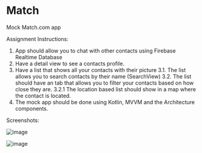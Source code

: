 # Match
Mock Match.com app

Assignment Instructions:
1. App should allow you to chat with other contacts using Firebase Realtime Database
2. Have a detail view to see a contacts profile.
3. Have a list that shows all your contacts with their picture
3.1. The list allows you to search contacts by their name (SearchView)
3.2. The list should have an tab that allows you to filter your contacts based on how close they are.
3.2.1 The location based list should show in a map where the contact is located.
4. The mock app should be done using Kotlin, MVVM and the Architecture components.

Screenshots:

![image](https://user-images.githubusercontent.com/44408528/50495345-833e1700-09f6-11e9-8e61-e6e690e81db1.png)

![image](https://user-images.githubusercontent.com/44408528/50495324-66a1df00-09f6-11e9-9518-8e56c50f04a1.png)
